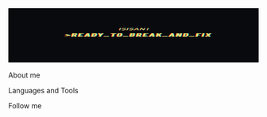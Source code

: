 <img src="https://github.com/Isisan1/Isisan1/blob/main/assets/Isissa1%20QA%20way.png?raw=true" alt="Header" width="850" height="110">

About me

Languages and Tools

Follow me